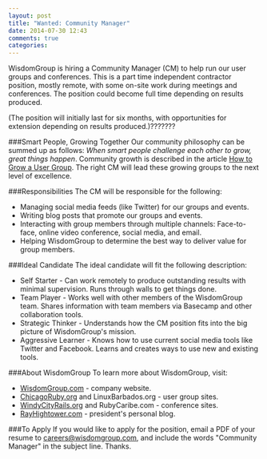 ```yaml
---
layout: post
title: "Wanted: Community Manager"
date: 2014-07-30 12:43
comments: true
categories: 
---
```

WisdomGroup is hiring a Community Manager (CM) to help run our user groups and conferences. This is a part time independent contractor position, mostly remote, with some on-site work during meetings and conferences. The position could become full time depending on results produced.

(The position will initially last for six months, with opportunities for extension depending on results produced.)???????
<!--more-->
###Smart People, Growing Together
Our community philosophy can be summed up as follows: _When smart people challenge each other to grow, great things happen_. Community growth is  described in the article [How to Grow a User Group](/blog/2014/05/30/how-to-grow-a-user-group/). The right CM will lead these growing groups to the next level of excellence.

###Responsibilities
The CM will be responsible for the following:

* Managing social media feeds (like Twitter) for our groups and events.
* Writing blog posts that promote our groups and events. 
* Interacting with group members through multiple channels: Face-to-face, online video conference, social media, and email.
* Helping WisdomGroup to determine the best way to deliver value for group members. 

###Ideal Candidate
The ideal candidate will fit the following description:


* Self Starter - Can work remotely to produce outstanding results with minimal supervision. Runs through walls to get things done.
* Team Player - Works well with other members of the WisdomGroup team. Shares information with team members via Basecamp and other collaboration tools.
* Strategic Thinker - Understands how the CM position fits into the big picture of WisdomGroup's mission.
* Aggressive Learner - Knows how to use current social media tools like Twitter and Facebook. Learns and creates ways to use new and existing tools.

###About WisdomGroup
To learn more about WisdomGroup, visit:

* [WisdomGroup.com](http://WisdomGroup.com) - company website. 
* [ChicagoRuby.org]() and LinuxBarbados.org - user group sites. 
* [WindyCityRails.org]() and RubyCaribe.com - conference sites.
* [RayHightower.com]() - president's personal blog. 

###To Apply
If you would like to apply for the position, email a PDF of your resume to careers@wisdomgroup.com, and include the words "Community Manager" in the subject line. Thanks. 

